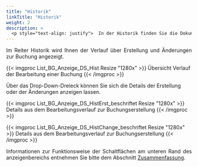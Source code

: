 ```yaml
---
title: "Historik"
linkTitle: "Historik"
weight: 2
description: >
  <p style="text-align: justify">  In der Historik finden Sie die Dokumentation zur Erstellung und sämtlichen Änderungen, die an der Buchung vorgenommen wurden. </p>
---
```

<p style="text-align: justify">  Im Reiter Historik wird Ihnen der Verlauf über Erstellung und Änderungen zur Buchung angezeigt. </p>

{{< imgproc List_BG_Anzeige_DS_Hist Resize "1280x" >}}
Übersicht Verlauf der Bearbeitung einer Buchung
{{< /imgproc >}}

Über das Drop-Down-Dreieck können Sie sich die Details der Erstellung oder der Änderungen anzeigen lassen.

{{< imgproc List_BG_Anzeige_DS_HistErst_beschriftet Resize "1280x" >}}
Details aus dem Bearbeitungsverlauf zur Buchungserstellung
{{< /imgproc >}}

{{< imgproc List_BG_Anzeige_DS_HistChange_beschriftet Resize "1280x" >}}
Details aus dem Bearbeitungsverlauf zur Buchungserstellung
{{< /imgproc >}}

<p style="text-align: justify"> Informationen zur Funktionsweise der Schaltflächen am unteren Rand des anzeigenbereichs entnehmen Sie bitte dem Abschnitt <a href="/listen/1_buchungen-suchen/3_anzeigenbereich/4_detailansicht-buchungen/1_zusammenfassung/">Zusammenfassung</a>. </p>